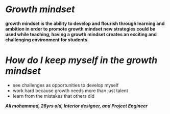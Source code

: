 # ***Growth mindset***

**growth  mindset is the ability to develop and flourish through learning and ambition in order to promote growth mindset new strategies could be used while teaching, having a growth mindset creates an exciting and challenging environment for students.**
# *How do I keep myself in the growth mindset*
* see challenges as opportunities to develop myself
* work hard because growth needs more than just talent
* learn from the mistakes that others did

***Ali mohammad, 26yrs old, Interior designer, and Project Engineer*** 

